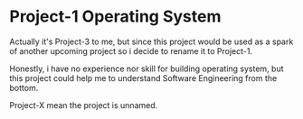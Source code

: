 Project-1 Operating System
==========================

Actually it's Project-3 to me, but since this project would be used as a spark
of another upcoming project so i decide to rename it to Project-1.

Honestly, i have no experience nor skill for building operating system, but
this project could help me to understand Software Engineering from the bottom.

Project-X mean the project is unnamed.
